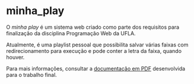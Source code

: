 # minha_play

O *minha play* é um sistema web criado como parte dos requisitos para finalização da disciplina Programação Web da UFLA.

Atualmente, é uma playlist pessoal que possibilita salvar várias faixas com redirecionamento para execução e pode conter a letra da faixa, quando houver.

Para mais informações, consultar a [documentação em PDF](https://github.com/mateuscarvalhog/minha_play/blob/main/documentacao.pdf) desenvolvida para o trabalho final.
